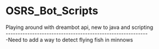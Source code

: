 # OSRS_Bot_Scripts
Playing around with dreambot api, new to java and scripting <br />
-----------------------------------------------------------<br />
-Need to add a way to detect flying fish in minnows
